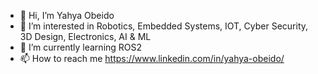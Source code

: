 - 👋 Hi, I’m Yahya Obeido
- 👀 I’m interested in Robotics, Embedded Systems, IOT, Cyber Security, 3D Design, Electronics, AI & ML
- 🌱 I’m currently learning ROS2
- 📫 How to reach me https://www.linkedin.com/in/yahya-obeido/

<!---
yahya-obeido/yahya-obeido is a ✨ special ✨ repository because its `README.md` (this file) appears on your GitHub profile.
You can click the Preview link to take a look at your changes.
--->
